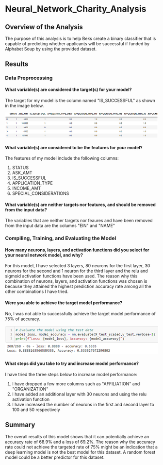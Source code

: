 # Neural_Network_Charity_Analysis

## Overview of the Analysis
The purpose of this analysis is to help Beks create a binary classifier that is capable of predicting whether applicants will be successful if funded by Alphabet Soup by using the provided dataset.

## Results

### Data Preprocessing

#### What variable(s) are considered the target(s) for your model?
The target for my model is the column named "IS_SUCCESSFUL" as shown in the image below.

![Target_Column](https://github.com/WTAN241/Neural_Network_Charity_Analysis/blob/main/Resources/Target_Column.PNG)

#### What variable(s) are considered to be the features for your model?
The features of my model include the following columns:
1. STATUS
2. ASK_AMT
3. IS_SUCCESSFUL
4. APPLICATION_TYPE
5. INCOME_AMT
6. SPECIAL_CONSIDERATIONS

#### What variable(s) are neither targets nor features, and should be removed from the input data?
The variables that are neither targets nor feaures and have been removed from the input data are the columns "EIN" and "NAME"

### Compiling, Training, and Evaluating the Model

#### How many neurons, layers, and activation functions did you select for your neural network model, and why?
For this model, I have selected 3 layers, 80 neurons for the first layer, 30 neurons for the second and 1 neuron for the third layer and the relu and sigmoid activation functions have been used. The reason why this combination of neurons, layers, and activation functions was chosen is because they attained the highest prediction accuracy rate among all the other combinations I have tried.

#### Were you able to achieve the target model performance?
No, I was not able to successfully achieve the target model performance of 75% of accuracy.

![Model_Optimization_Results](https://github.com/WTAN241/Neural_Network_Charity_Analysis/blob/main/Resources/Model_Optimization_Results.PNG)

#### What steps did you take to try and increase model performance?
I have tried the three steps below to increase model performance:
1. I have dropped a few more columns such as "AFFILIATION" and "ORGANIZATION"
2. I have added an additional layer with 30 neurons and using the relu activation function
3. I have increased the number of neurons in the first and second layer to 100 and 50 respectively

## Summary
The overall results of this model shows that it can potentially achieve an accuracy rate of 68.9% and a loss of 69.2%. The reason why the accuracy rate could not achieve the targeted rate of 75% might be an indication that a deep learning model is not the best model for this dataset. A random forest model could be a better predictor for this dataset.